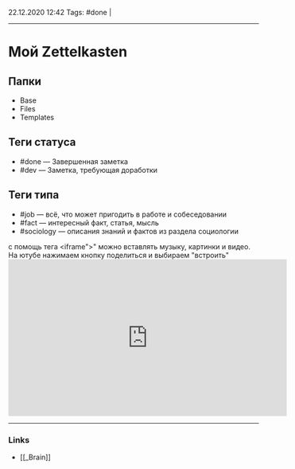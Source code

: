 22.12.2020  12:42
Tags: #done | 
____

# Мой Zettelkasten
## Папки
- Base
- Files
- Templates 

## Теги статуса 
- #done — Завершенная заметка
- #dev — Заметка, требующая доработки 

## Теги типа

- #job — всё, что может пригодить в работе и собеседовании
- #fact — интересный факт, статья, мысль
- #sociology — описания знаний и фактов из раздела социологии


с помощь тега <iframe">" можно вставлять музыку, картинки и видео. На ютубе нажимаем кнопку поделиться и выбираем "встроить"
	<iframe width="560" height="315" src="https://www.youtube.com/embed/PiS3pRRj994" frameborder="0" allow="accelerometer; autoplay; clipboard-write; encrypted-media; gyroscope; picture-in-picture" allowfullscreen></iframe>
____ 
### Links
- [[_Brain]]
	
	
	

	